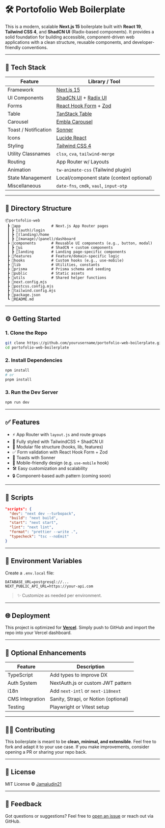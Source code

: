 # 🛠️ Portofolio Web Boilerplate

This is a modern, scalable **Next.js 15** boilerplate built with **React 19**, **Tailwind CSS 4**, and **ShadCN UI** (Radix-based components). It provides a solid foundation for building accessible, component-driven web applications with a clean structure, reusable components, and developer-friendly conventions.

---

## 🚀 Tech Stack

| Feature              | Library / Tool                                                                            |
| -------------------- | ----------------------------------------------------------------------------------------- |
| Framework            | [Next.js 15](https://nextjs.org)                                                          |
| UI Components        | [ShadCN UI](https://ui.shadcn.com) + [Radix UI](https://www.radix-ui.com/)                |
| Forms                | [React Hook Form](https://react-hook-form.com) + [Zod](https://github.com/colinhacks/zod) |
| Table                | [TanStack Table](https://tanstack.com/table)                                              |
| Carousel             | [Embla Carousel](https://www.embla-carousel.com/)                                         |
| Toast / Notification | [Sonner](https://sonner.emilkowal.dev/)                                                   |
| Icons                | [Lucide React](https://lucide.dev/)                                                       |
| Styling              | [Tailwind CSS 4](https://tailwindcss.com)                                                 |
| Utility Classnames   | `clsx`, `cva`, `tailwind-merge`                                                           |
| Routing              | App Router w/ Layouts                                                                     |
| Animation            | `tw-animate-css` (Tailwind plugin)                                                        |
| State Management     | Local/component state (context optional)                                                  |
| Miscellaneous        | `date-fns`, `cmdk`, `vaul`, `input-otp`                                                   |

---

## 📁 Directory Structure

```
📦portofolio-web
 ┣ 📂app              # Next.js App Router pages
 ┃ ┣ 📂(auth)/login
 ┃ ┣ 📂(landing)/home
 ┃ ┣ 📂(manage)/(panel)/dashboard
 ┣ 📂components       # Reusable UI components (e.g., button, modal)
 ┃ ┣ 📂ui             # ShadCN + custom components
 ┃ ┣ 📂landing        # Landing page-specific components
 ┣ 📂features         # Feature/domain-specific logic
 ┣ 📂hooks            # Custom hooks (e.g., use-mobile)
 ┣ 📂lib              # Utilities, constants
 ┣ 📂prisma           # Prisma schema and seeding
 ┣ 📂public           # Static assets
 ┣ 📂utils            # Shared helper functions
 ┣ 📜next.config.mjs
 ┣ 📜postcss.config.mjs
 ┣ 📜tailwind.config.mjs
 ┣ 📜package.json
 ┗ 📜README.md
```

---

## ⚙️ Getting Started

### 1. Clone the Repo

```bash
git clone https://github.com/yourusername/portofolio-web-boilerplate.git
cd portofolio-web-boilerplate
```

### 2. Install Dependencies

```bash
npm install
# or
pnpm install
```

### 3. Run the Dev Server

```bash
npm run dev
```

---

## ✅ Features

- ⚡ App Router with `layout.js` and route groups
- 🎨 Fully styled with TailwindCSS + ShadCN UI
- 🧩 Modular file structure (hooks, lib, features)
- ✅ Form validation with React Hook Form + Zod
- 💬 Toasts with Sonner
- 📱 Mobile-friendly design (e.g. `use-mobile` hook)
- 🛠 Easy customization and scalability
- 🔒 Component-based auth pattern (coming soon)

---

## 🔧 Scripts

```json
"scripts": {
  "dev": "next dev --turbopack",
  "build": "next build",
  "start": "next start",
  "lint": "next lint",
  "format": "prettier --write .",
  "typecheck": "tsc --noEmit"
}
```

---

## 📝 Environment Variables

Create a `.env.local` file:

```
DATABASE_URL=postgresql://...
NEXT_PUBLIC_API_URL=https://your-api.com
```

> ✨ Customize as needed per environment.

---

## 🌐 Deployment

This project is optimized for **[Vercel](https://vercel.com/)**. Simply push to GitHub and import the repo into your Vercel dashboard.

---

## 🧠 Optional Enhancements

| Feature         | Description                          |
| --------------- | ------------------------------------ |
| TypeScript      | Add types to improve DX              |
| Auth System     | NextAuth.js or custom JWT pattern    |
| i18n            | Add `next-intl` or `next-i18next`    |
| CMS Integration | Sanity, Strapi, or Notion (optional) |
| Testing         | Playwright or Vitest setup           |

---

## 🧑‍💻 Contributing

This boilerplate is meant to be **clean, minimal, and extensible**. Feel free to fork and adapt it to your use case. If you make improvements, consider opening a PR or sharing your repo back.

---

## 📄 License

MIT License © [Jamaludin21](https://github.com/Jamaludin21)

---

## 💬 Feedback

Got questions or suggestions? Feel free to [open an issue](https://github.com/yourusername/portofolio-web-boilerplate/issues) or reach out via GitHub.
